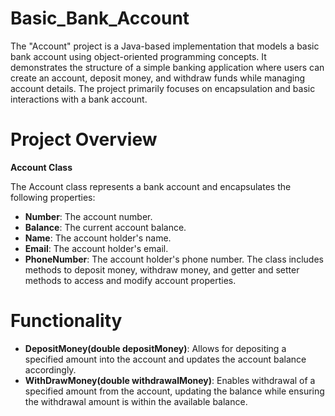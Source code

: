 # Basic_Bank_Account

The "Account" project is a Java-based implementation that models a basic bank account using object-oriented programming concepts. It demonstrates the structure of a simple banking application where users can create an account, deposit money, and withdraw funds while managing account details. The project primarily focuses on encapsulation and basic interactions with a bank account.
# Project Overview
**Account Class**


The Account class represents a bank account and encapsulates the following properties:

- **Number**: The account number.
- **Balance**: The current account balance.
- **Name**: The account holder's name.
- **Email**: The account holder's email.
- **PhoneNumber**: The account holder's phone number.
The class includes methods to deposit money, withdraw money, and getter and setter methods to access and modify account properties.

# Functionality
- **DepositMoney(double depositMoney)**: Allows for depositing a specified amount into the account and updates the account balance accordingly.
- **WithDrawMoney(double withdrawalMoney)**: Enables withdrawal of a specified amount from the account, updating the balance while ensuring the withdrawal amount is within the available balance.
